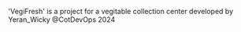 'VegiFresh' is a project for a vegitable collection center developed by Yeran_Wicky @CotDevOps 2024
